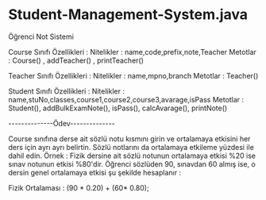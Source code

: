 # Student-Management-System.java
Öğrenci Not Sistemi

Course Sınıfı Özellikleri :
Nitelikler : name,code,prefix,note,Teacher
Metotlar : Course() , addTeacher() , printTeacher()

Teacher Sınıfı Özellikleri :
Nitelikler : name,mpno,branch
Metotlar : Teacher()

Student Sınıfı Özellikleri :
Nitelikler : name,stuNo,classes,course1,course2,course3,avarage,isPass
Metotlar : Student(), addBulkExamNote(), isPass(), calcAvarage(), printNote()

--------------Ödev--------------

Course sınıfına derse ait sözlü notu kısmını girin ve ortalamaya etkisini her ders için ayrı ayrı belirtin. Sözlü notlarını da ortalamaya etkileme yüzdesi ile dahil edin.
Örnek : Fizik dersine ait sözlü notunun ortalamaya etkisi %20 ise sınav notunun etkisi %80'dir.
Öğrenci sözlüden 90, sınavdan 60 almış ise, o dersin genel ortalamaya etkisi şu şekilde hesaplanır :

Fizik Ortalaması : (90 * 0.20) + (60* 0.80);
